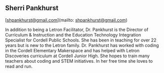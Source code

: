 ## Sherri Pankhurst

[shpankhurst@gmail.com](mailto: shpankhurst@gmail.com)

In addition to being a Letron Facilitator, Dr. Pankhurst is the Director of Curriculum & Instruction and the Education Technology Integration Specialist for Cordell Public Schools. She has been in teaching for over 22 years but is new to the Letron family.  Dr. Pankhurst has worked with coding in the Cordell Elementary Makerspace and has helped with Letron Discoveries curriculum at Cordell Junior High. She hopes to train many teachers about coding and STEM initiatives.  In her free time she loves to read and run.
